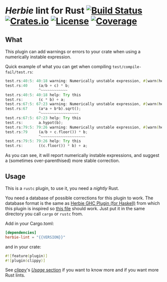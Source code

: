 # *Herbie* lint for Rust [![Build Status][travis-svg]][travis] [![Crates.io][crate-svg]][crate] [![License][license-svg]][license] [![Coverage][coverage-svg]][coverage]

## What

This plugin can add warnings or errors to your crate when using a numerically
instable expression.

Quick example of what you can get when compiling `test/compile-fail/test.rs`:
```rust
test.rs:40:5: 40:18 warning: Numerically unstable expression, #[warn(herbie)] on by default
test.rs:40     (a/b + c) * b;
               ^~~~~~~~~~~~~
test.rs:40:5: 40:18 help: Try this
test.rs:       (c * b) + a;
test.rs:67:5: 67:23 warning: Numerically unstable expression, #[warn(herbie)] on by default
test.rs:67     (a*a + b*b).sqrt();
               ^~~~~~~~~~~~~~~~~~
test.rs:67:5: 67:23 help: Try this
test.rs:       a.hypot(b);
test.rs:79:5: 79:26 warning: Numerically unstable expression, #[warn(herbie)] on by default
test.rs:79     (a/b + c.floor()) * b;
               ^~~~~~~~~~~~~~~~~~~~~
test.rs:79:5: 79:26 help: Try this
test.rs:       ((c.floor()) * b) + a;
```

As you can see, it will report numerically instable expressions, and suggest a
(sometimes over-parenthised) more stable correction.

## Usage
This is a `rustc` plugin, to use it, you need a *nightly* Rust.

You need a database of possible corrections for this plugin to work. The
database format is the same as [Herbie GHC Plugin (for Haskell)][ghc-herbie]
from which this plugin is inspired so [this file][ghc-herbie-db] should work.
Just put it in the same directory you call `cargo` or `rustc` from.

Add in your Cargo.toml:

```toml
[dependencies]
herbie-lint = "{{VERSION}}"
```

and in your crate:

```rust
#![feature(plugin)]
#![plugin(clippy)]
```

See [*clippy*][clippy]'s [*Usage* section][clippy-usage] if you want to know
more and if you want more Rust lints.

[clippy-usage]: https://github.com/Manishearth/rust-clippy#usage
[clippy]: https://github.com/Manishearth/rust-clippy
[coverage-svg]: https://coveralls.io/repos/mcarton/rust-herbie-lint/badge.svg?branch=master&service=github
[coverage]: https://coveralls.io/github/mcarton/rust-herbie-lint/
[crate-svg]: https://img.shields.io/crates/v/herbie-lint.svg
[crate]: https://crates.io/crates/herbie-lint/
[ghc-herbie-db]: https://github.com/mikeizbicki/HerbiePlugin/blob/master/data/Herbie.db?raw=true
[ghc-herbie]: https://github.com/mikeizbicki/HerbiePlugin
[license-svg]: https://img.shields.io/crates/l/herbie-lint.svg
[license]: https://github.com/mcarton/rust-herbie-lint/blob/master/LICENSE
[travis-svg]: https://travis-ci.org/mcarton/rust-herbie-lint.svg
[travis]: https://travis-ci.org/mcarton/rust-herbie-lint/
